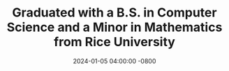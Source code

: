 ---
title: "Graduated with a B.S. in Computer Science and a Minor in Mathematics from Rice University"
date: 2024-01-05 04:00:00 -0800
---